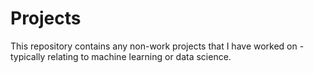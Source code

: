 # Projects

This repository contains any non-work projects that I have worked on - typically relating to machine learning or data science.
